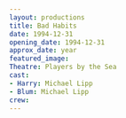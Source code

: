 ```yaml
---
layout: productions
title: Bad Habits
date: 1994-12-31
opening_date: 1994-12-31
approx_date: year
featured_image:
Theatre: Players by the Sea
cast:
- Harry: Michael Lipp
- Blum: Michael Lipp
crew:
---
```

